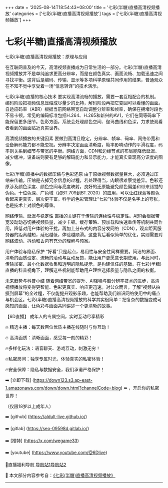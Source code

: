 +++
date = '2025-08-14T18:54:43+08:00'
title = '七彩(半糖)直播高清视频播放'
categories = ['七彩(半糖)直播高清视频播放']
tags = ['七彩(半糖)直播高清视频播放']
+++

# 七彩(半糖)直播高清视频播放

七彩(半糖)直播高清视频播放：原理与应用

在互联网普及的今天，高清视频直播成为日常生活的一部分。七彩(半糖)直播高清视频播放并不是单纯追求更高分辨率，而是在颜色真实、画面流畅、加载迅速之间寻找平衡。这背后是编码、传输、显示等多项科学原理共同作用的结果，普通观众在不知不觉中享受着一场“信息转译”的技术演示。

七彩(半糖)直播的核心技术
要实现高清流畅的播放，需要一套互相配合的机制。编码阶段把视频信息压缩成尽量少的比特，解码阶段再把它变回可以看懂的画面。自适应码率（ABR）根据当前网络带宽自动调整分辨率和帧率，确保在拥堵时段也不易卡顿。常见的编码标准包括H.264、H.265和新兴的AV1，它们在同等码率下能保留更多细节。色彩方面，系统会处理颜色空间、伽玛曲线和色深，力求使观看者看到的画面贴近真实世界。

高清视频播放的关键因素
要做到高清且稳定，分辨率、帧率、码率、网络带宽和设备解码能力都不能忽视。分辨率决定画面清晰度，帧率影响动作的平滑程度，码率则关系到细节与带宽的平衡。网络方面，CDN和边缘节点的布局能降低延迟、减少缓冲。设备端则要有足够的解码能力和显示能力，才能真实呈现高分识度的图像。

七彩(半糖)直播中的数据压缩与色彩还原
由于原始视频数据量巨大，必须通过压缩来传输。压缩是去掉冗余信息的过程，若处理得当，肉眼很难察觉差异。色彩还原涉及颜色深度、颜色空间与亮度映射，良好的还原能避免颜色偏差和带来错觉的伪色。十位色深、广色域（如BT.709到BT.2020）的应用，可以让红绿蓝等颜色看起来更真实、层次更丰富。科学的色彩管理让“七彩”体验不仅是名字上的夸张，也是技术上对颜色的尊重。

网络传输、延迟与稳定性
直播的关键在于传输的连续性与稳定性。ABR会根据带宽波动动态切换视频质量，减少卡顿。缓存策略、预加载和快速重传等机制共同作用，降低对用户体验的干扰。再加上分布式的内容分发网络（CDN），观众距离服务器的距离越短，延迟越低，体验越顺滑。这些背后看似简单的优化，实则需要对网络波动、抖动和丢包有充分的理解与预案。

用户体验与隐私保护
“好看”只是起点，易用性与安全性同样重要。简洁的界面、清晰的画质设定、流畅的滚动与互动反馈，能让用户更愿意长期使用。与此同时，传输加密、最小化数据收集和透明的隐私提示，是构建信任的基础。在七彩(半糖)直播的科普视角下，理解这些机制能帮助用户理性选择质量与隐私之间的权衡。

未来趋势与科普小结
随着网络带宽的提升、AI降噪与超分辨率技术的进步，高清视频播放将变得更智能、色彩更真实、响应更迅速。对公众而言，了解“视频从拍摄到屏幕”的全过程，不仅能提升观影乐趣，也能帮助我们辨识网络使用中的痛点与机会区。七彩(半糖)直播高清视频播放的科学其实很简单：把复杂的数据变成可感知的画面，让色彩与画面共同讲述一个更清晰的故事。

【6D直播】
 成年人的专属空间，实时互动尽享精彩

🔥 精选主播：每天数百位优质主播在线随时与你互动！

🔥 高清画质：清晰画面，感受每一刻的精彩！

🔥多样化玩法：语音聊天、游戏互动，刺激无穷！

🔥私密房间：独享专属时光，体验真实的私密体验！

🔥安全保障：隐私与数据安全，我们承诺严格保护！

➡️ [立即下载] (https://down123.s3.ap-east-1.amazonaws.com/down/down.html?channelCode=blog) ⬅️ ，开启你的私密世界！

 （仅限18岁以上成年人）

➡️ [github] (https://aldult-live.github.io/)

➡️ [gitlab] (https://seo-09598d.gitlab.io/)

➡️ [推特] (https://x.com/wegame33)

➡️ [youtube] (https://www.youtube.com/@6Dlive)

🔞直播福利导航   [导航站1](https://webstack-86085a.gitlab.io/)[导航站2](https://onlygit123-2.github.io/)


📘 本文部分内容参考自：[《七彩(半糖)直播高清视频播放》](https://webstack-hugo-19.pages.dev/)

---
